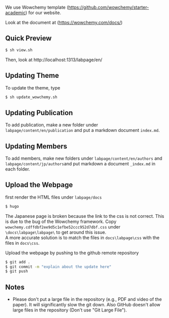 

We use Wowchemy template (https://github.com/wowchemy/starter-academic) for our website.

Look at the document at (https://wowchemy.com/docs/)



## Quick Preview

```bash
$ sh view.sh
```

Then, look at http://localhost:1313/labpage/en/



## Updating Theme

To update the theme, type

```bash
$ sh update_wowchemy.sh
```



## Updating Publication

To add publication, make a new folder under `labpage/content/en/publication` and put a markdown document `index.md`.





## Updating Members

To add members, make new folders under `labpage/content/en/authors` and `labpage/content/jp/authors`and put markdown a document `_index.md` in each folder. 






## Upload the Webpage

first render the HTML files under `labpage/docs`

```bash
$ hugo 
```

The Japanese page is broken because the link to the css is not correct. This is due to the bug of the Wowchemy framework. Copy `wowchemy.cdffdbf2ee9d5c1efbe52ccc952d7dbf.css` under `\docs\labpage\labpage\` to get around this issue.  
A more accurate solution is to match the files in `docs\labpage\css` with the files in `docs\css`.  



Upload the webpage by pushing to the github remote repository

```bash
$ git add .
$ git commit -m "explain about the update here"
$ git push
```





## Notes	 

- Please don't put a large file in the repository (e.g., PDF and video of the paper). It will significantly slow the git down. Also GitHub doesn't allow large files in the repository (Don't use "Git Large File"). 